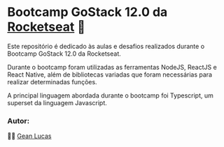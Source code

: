 # Bootcamp GoStack 12.0 da [Rocketseat](https://rocketseat.com.br/) :rocket:

Este repositório é dedicado às aulas e desafios realizados durante o Bootcamp GoStack 12.0 da Rocketseat.

Durante o bootcamp foram utilizadas as ferramentas NodeJS, ReactJS e React Native, além de bibliotecas variadas que foram necessárias para realizar determinadas funções.

A principal linguagem abordada durante o bootcamp foi Typescript, um superset da linguagem Javascript. 

### Autor:

:man_technologist: [Gean Lucas](https://www.linkedin.com/in/geanlucaas/)